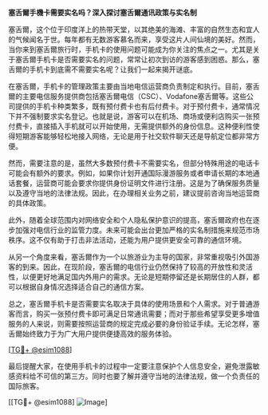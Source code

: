 **塞舌爾手機卡需要实名吗？深入探讨塞舌爾通讯政策与实名制**

塞舌爾，这个位于印度洋上的热带天堂，以其绝美的海滩、丰富的自然生态和宜人的气候闻名于世。每年都有无数游客慕名而来，享受这片人间仙境的美好。然而，当你来到塞舌爾旅行时，手机卡的使用问题可能成为你关注的焦点之一。尤其是关于塞舌爾手机卡是否需要实名的问题，常常让初次到访的游客感到困惑。那么，塞舌爾的手机卡到底需不需要实名呢？让我们一起来揭开谜底。

在塞舌爾，手机卡的管理政策主要由当地电信运营商负责制定和执行。目前，塞舌爾的主要电信服务提供商包括塞舌爾电信（CSC）、Vodafone塞舌爾等。这些公司提供的手机卡种类繁多，既有预付费卡也有后付费卡。对于预付费卡，通常情况下并不强制要求实名登记。也就是说，游客可以在机场、商场或便利店购买一张预付费卡，直接插入手机就可以开始使用，无需提供额外的身份信息。这种便利性使得短期游客能够轻松地接入网络，无论是用于社交软件聊天还是导航定位都非常方便。

然而，需要注意的是，虽然大多数预付费卡不需要实名，但部分特殊用途的电话卡可能会有额外的要求。例如，如果你计划开通国际漫游服务或者申请长期的本地通话套餐，运营商可能会要求你提供身份证明文件进行注册。这是为了确保服务质量以及遵守当地的法律法规。因此，在办理相关业务之前，建议提前咨询当地运营商的具体政策。

此外，随着全球范围内对网络安全和个人隐私保护意识的提高，塞舌爾政府也在逐步加强对电信行业的监管力度。未来可能会出台更加严格的实名制措施来规范市场秩序。这不仅有助于打击非法活动，还能为用户提供更安全可靠的通信环境。

从另一个角度来看，塞舌爾作为一个以旅游业为主导的国家，非常重视吸引外国游客的到来。因此，在现阶段，塞舌爾的电信行业仍然保持了较高的开放性和灵活性，以便更好地满足国内外用户的需求。无论是短期停留还是长期居住的人群，都可以根据自身情况选择适合自己的通信方案。

总之，塞舌爾手机卡是否需要实名取决于具体的使用场景和个人需求。对于普通游客而言，购买一张预付费卡即可满足日常通讯需要；而对于那些希望享受更多增值服务的人来说，则需要按照运营商的规定完成必要的身份验证手续。无论怎样，塞舌爾始终致力于为广大用户提供便捷高效的服务体验。

[[TG💪+ @esim1088](https://t.me/s/esim1088)]

最后提醒大家，在使用手机卡的过程中一定要注意保护个人信息安全，避免泄露敏感资料给不可信的第三方。同时也要了解并遵守当地的法律法规，做一个负责任的国际旅客。

[[TG💪+ @esim1088] ![Image](https://i.postimg.cc/4NQfJmqS/Snipaste-2025-05-13-00-14-12.png)]
